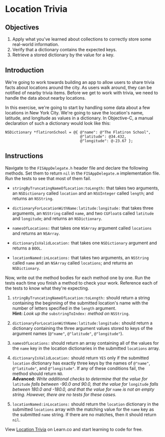 # Location Trivia

## Objectives

1. Apply what you've learned about collections to correctly store some real-world information.
2. Verify that a dictionary contains the expected keys.
3. Retrieve a stored dictionary by the value for a key.

## Introduction

We're going to work towards building an app to allow users to share trivia facts about locations around the city. As users walk around, they can be notified of nearby trivia items. Before we get to work with trivia, we need to handle the data about nearby locations.

In this exercise, we're going to start by handling some data about a few locations in New York City. We're going to save the location's name, latitude, and longitude as values in a dictionary. In Objective-C, a manual declaration of such a dictionary would look like this:

```objc
NSDictionary *flatironSchool = @{ @"name": @"The Flatiron School",
                                  @"latitude": @34.432,
                                  @"longitude": @-23.67 };
```

## Instructions

Navigate to the `FISAppDelegate.h` header file and declare the following methods. Set them to return `nil` in the `FISAppDelegate.m` implementation file. Run the tests to see that most of them fail.

  * `stringByTruncatingNameOfLocation:toLength:` that takes two arguments, an `NSDictionary` called `location` and an `NSUInteger` called `length`; and returns an `NSString`. 

  * `dictionaryForLocationWithName:latitude:longitude:` that takes three arguments, an `NSString` called `name`, and two `CGFloat`s called `latitude` and `longitude`; and returns an `NSDictionary`.
    
  * `namesOfLocations:` that takes one `NSArray` argument called `locations` and returns an `NSArray`.

  * `dictionaryIsValidLocation:` that takes one `NSDictionary` argument and returns a `BOOL`.

  * `locationNamed:inLocations:` that takes two arguments, an `NSString` called `name` and an `NSArray` called `locations`; and returns an `NSDictionary`.

Now, write out the method bodies for each method one by one. Run the tests each time you finish a method to check your work. Reference each of the tests to know what they're expecting.

1. `stringByTruncatingNameOfLocation:toLength:` should return a string containing the beginning of the submitted location's name with the number of letters specified in the `length` argument.  
  **Hint:** *Look up the* `substringToIndex:` *method on* `NSString`.
2. `dictionaryForLocationWithName:latitude:longitude:` should return a dictionary containing the three argument values stored to keys of the argument names (`@"name"`, `@"latitude"`, `@"longitude"`).
    
3. `namesOfLocations:` should return an array containing all of the values for the `name` key in the location dictionaries in the submitted `locations` array.

4. `dictionaryIsValidLocation:` should return `YES` only if the submitted `location` dictionary has exactly three keys by the names of `@"name"`, `@"latitude"`, and `@"longitude"`. If any of these conditions fail, the method should return `NO`.  
**Advanced:** *Write additional checks to determine that the value for* `latitude` *falls between -90.0 and 90.0, that the value for* `longitude` *falls between 180.0 and -180.0, and that the value for* `name` *is not an empty string. However, there are no tests for these cases.*

5. `locationNamed:inLocations:` should return the `location` dictionary in the submitted `locations` array with the matching value for the `name` key as the submitted `name` string. If there are no matches, then it should return `nil`.

<p data-visibility='hidden'>View <a href='https://learn.co/lessons/locationTrivia-Dictionaries' title='Location Trivia'>Location Trivia</a> on Learn.co and start learning to code for free.</p>
